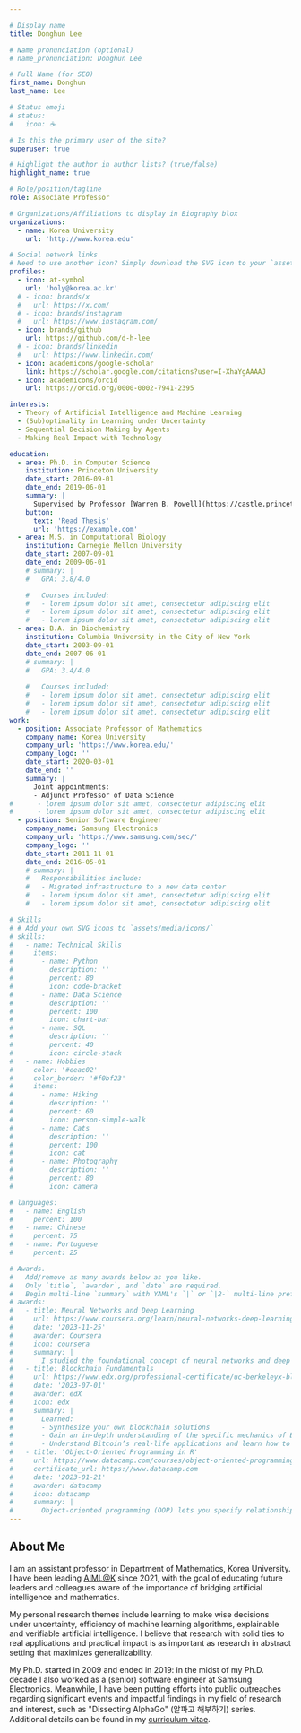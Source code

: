```yaml
---

# Display name
title: Donghun Lee

# Name pronunciation (optional)
# name_pronunciation: Donghun Lee

# Full Name (for SEO)
first_name: Donghun
last_name: Lee

# Status emoji
# status:
#   icon: ☕️

# Is this the primary user of the site?
superuser: true

# Highlight the author in author lists? (true/false)
highlight_name: true

# Role/position/tagline
role: Associate Professor

# Organizations/Affiliations to display in Biography blox
organizations:
  - name: Korea University
    url: 'http://www.korea.edu'

# Social network links
# Need to use another icon? Simply download the SVG icon to your `assets/media/icons/` folder.
profiles:
  - icon: at-symbol
    url: 'holy@korea.ac.kr'
  # - icon: brands/x
  #   url: https://x.com/
  # - icon: brands/instagram
  #   url: https://www.instagram.com/
  - icon: brands/github
    url: https://github.com/d-h-lee
  # - icon: brands/linkedin
  #   url: https://www.linkedin.com/
  - icon: academicons/google-scholar
    link: https://scholar.google.com/citations?user=I-XhaYgAAAAJ
  - icon: academicons/orcid
    url: https://orcid.org/0000-0002-7941-2395

interests:
  - Theory of Artificial Intelligence and Machine Learning
  - (Sub)optimality in Learning under Uncertainty
  - Sequential Decision Making by Agents
  - Making Real Impact with Technology 

education:
  - area: Ph.D. in Computer Science
    institution: Princeton University
    date_start: 2016-09-01
    date_end: 2019-06-01
    summary: |
      Supervised by Professor [Warren B. Powell](https://castle.princeton.edu/biography/).
    button:
      text: 'Read Thesis'
      url: 'https://example.com'
  - area: M.S. in Computational Biology
    institution: Carnegie Mellon University
    date_start: 2007-09-01
    date_end: 2009-06-01
    # summary: |
    #   GPA: 3.8/4.0

    #   Courses included:
    #   - lorem ipsum dolor sit amet, consectetur adipiscing elit
    #   - lorem ipsum dolor sit amet, consectetur adipiscing elit
    #   - lorem ipsum dolor sit amet, consectetur adipiscing elit
  - area: B.A. in Biochemistry
    institution: Columbia University in the City of New York
    date_start: 2003-09-01
    date_end: 2007-06-01
    # summary: |
    #   GPA: 3.4/4.0
      
    #   Courses included:
    #   - lorem ipsum dolor sit amet, consectetur adipiscing elit
    #   - lorem ipsum dolor sit amet, consectetur adipiscing elit
    #   - lorem ipsum dolor sit amet, consectetur adipiscing elit
work:
  - position: Associate Professor of Mathematics
    company_name: Korea University
    company_url: 'https://www.korea.edu/'
    company_logo: ''
    date_start: 2020-03-01
    date_end: ''
    summary: |
      Joint appointments:
      - Adjunct Professor of Data Science
#      - lorem ipsum dolor sit amet, consectetur adipiscing elit
#      - lorem ipsum dolor sit amet, consectetur adipiscing elit
  - position: Senior Software Engineer
    company_name: Samsung Electronics
    company_url: 'https://www.samsung.com/sec/'
    company_logo: ''
    date_start: 2011-11-01
    date_end: 2016-05-01
    # summary: |
    #   Responsibilities include:
    #   - Migrated infrastructure to a new data center
    #   - lorem ipsum dolor sit amet, consectetur adipiscing elit
    #   - lorem ipsum dolor sit amet, consectetur adipiscing elit

# Skills
# # Add your own SVG icons to `assets/media/icons/`
# skills:
#   - name: Technical Skills
#     items:
#       - name: Python
#         description: ''
#         percent: 80
#         icon: code-bracket
#       - name: Data Science
#         description: ''
#         percent: 100
#         icon: chart-bar
#       - name: SQL
#         description: ''
#         percent: 40
#         icon: circle-stack
#   - name: Hobbies
#     color: '#eeac02'
#     color_border: '#f0bf23'
#     items:
#       - name: Hiking
#         description: ''
#         percent: 60
#         icon: person-simple-walk
#       - name: Cats
#         description: ''
#         percent: 100
#         icon: cat
#       - name: Photography
#         description: ''
#         percent: 80
#         icon: camera

# languages:
#   - name: English
#     percent: 100
#   - name: Chinese
#     percent: 75
#   - name: Portuguese
#     percent: 25

# Awards.
#   Add/remove as many awards below as you like.
#   Only `title`, `awarder`, and `date` are required.
#   Begin multi-line `summary` with YAML's `|` or `|2-` multi-line prefix and indent 2 spaces below.
# awards:
#   - title: Neural Networks and Deep Learning
#     url: https://www.coursera.org/learn/neural-networks-deep-learning
#     date: '2023-11-25'
#     awarder: Coursera
#     icon: coursera
#     summary: |
#       I studied the foundational concept of neural networks and deep learning. By the end, I was familiar with the significant technological trends driving the rise of deep learning; build, train, and apply fully connected deep neural networks; implement efficient (vectorized) neural networks; identify key parameters in a neural network’s architecture; and apply deep learning to your own applications.
#   - title: Blockchain Fundamentals
#     url: https://www.edx.org/professional-certificate/uc-berkeleyx-blockchain-fundamentals
#     date: '2023-07-01'
#     awarder: edX
#     icon: edx
#     summary: |
#       Learned:
#       - Synthesize your own blockchain solutions
#       - Gain an in-depth understanding of the specific mechanics of Bitcoin
#       - Understand Bitcoin’s real-life applications and learn how to attack and destroy Bitcoin, Ethereum, smart contracts and Dapps, and alternatives to Bitcoin’s Proof-of-Work consensus algorithm
#   - title: 'Object-Oriented Programming in R'
#     url: https://www.datacamp.com/courses/object-oriented-programming-with-s3-and-r6-in-r
#     certificate_url: https://www.datacamp.com
#     date: '2023-01-21'
#     awarder: datacamp
#     icon: datacamp
#     summary: |
#       Object-oriented programming (OOP) lets you specify relationships between functions and the objects that they can act on, helping you manage complexity in your code. This is an intermediate level course, providing an introduction to OOP, using the S3 and R6 systems. S3 is a great day-to-day R programming tool that simplifies some of the functions that you write. R6 is especially useful for industry-specific analyses, working with web APIs, and building GUIs.
---
```


## About Me

<!-- 짧은 자기소개 -->
I am an assistant professor in Department of Mathematics, Korea University. 
I have been leading [AIML@K](https://aiml-k.github.io) since 2021, with the goal of educating future leaders and colleagues aware of the importance of bridging artificial intelligence and mathematics.

<!-- 연구분야/주제 관심사 소개 -->
My personal research themes include learning to make wise decisions under uncertainty, efficiency of machine learning algorithms, explainable and verifiable artificial intelligence. 
I believe that research with solid ties to real applications and practical impact is as important as research in abstract setting that maximizes generalizability.

<!-- 그 외의 것/trivia -->
My Ph.D. started in 2009 and ended in 2019: in the midst of my Ph.D. decade I also worked as a (senior) software engineer at Samsung Electronics. Meanwhile, I have been putting efforts into public outreaches regarding significant events and impactful findings in my field of research and interest, such as "Dissecting AlphaGo" (알파고 해부하기) series. 
Additional details can be found in my [curriculum vitae](https://docs.google.com/document/d/1QZI5EFBZ3Xsw4TMAHOI6sB7T_JsBC7y4UUIAGhU-sXo/edit?usp=sharing).